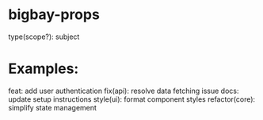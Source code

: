 # bigbay-props

type(scope?): subject

# Examples:

feat: add user authentication
fix(api): resolve data fetching issue
docs: update setup instructions
style(ui): format component styles
refactor(core): simplify state management
